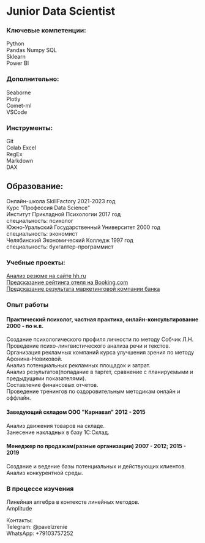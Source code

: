 # Junior Data Scientist
### Ключевые компетенции:
Python   
Pandas
Numpy
SQL  
Sklearn  
Power BI  
### Дополнительно:
Seaborne  
Plotly  
Comet-ml  
VSCode
### Инструменты:
Git  
Colab 
Excel  
RegEx  
Markdown  
DAX  
## Образование:
Онлайн-школа SkillFactory 2021-2023 год  
Курс "Профессия Data Science"   
Институт Прикладной Психологии 2017 год  
специальность: психолог  
Южно-Уральский Государственный Университет 2000 год   
специальность: экономист  
Челябинский Экономический Колледж  1997 год  
специальность: бухгалтер-программист  
### Учебные проекты:  
[Анализ резюме на сайте hh.ru](https://github.com/PavelNovikov888/sf_data_science/tree/main/sf_data_science/%D0%9F%D1%80%D0%BE%D0%B5%D0%BA%D1%82%D1%8B/%D0%9F%D1%80%D0%BE%D0%B5%D0%BA%D1%82%202.%20%D0%90%D0%BD%D0%B0%D0%BB%D0%B8%D0%B7%20%D0%B2%D0%B0%D0%BA%D0%B0%D0%BD%D1%81%D0%B8%D0%B9%20%D0%BD%D0%B0%20hh.ru)  
[Предсказание рейтинга отеля на Booking.com](https://github.com/PavelNovikov888/sf_data_science/tree/main/sf_data_science/%D0%9F%D1%80%D0%BE%D0%B5%D0%BA%D1%82%D1%8B/%D0%9F%D1%80%D0%BE%D0%B5%D0%BA%D1%82%203.%20%D0%9F%D1%80%D0%B5%D0%B4%D1%81%D0%BA%D0%B0%D0%B7%D0%B0%D0%BD%D0%B8%D0%B5%20%D1%80%D0%B5%D0%B9%D1%82%D0%B8%D0%BD%D0%B3%D0%B0%20%D0%BE%D1%82%D0%B5%D0%BB%D1%8F%20%D0%BD%D0%B0%20Booking.com)  
[Предсказание результата маркетинговой компании банка](https://github.com/PavelNovikov888/sf_data_science/tree/main/sf_data_science/%D0%9F%D1%80%D0%BE%D0%B5%D0%BA%D1%82%D1%8B/%D0%9F%D1%80%D0%BE%D0%B5%D0%BA%D1%82%204.%D0%9F%D1%80%D0%B5%D0%B4%D1%81%D0%BA%D0%B0%D0%B7%D0%B0%D0%BD%D0%B8%D0%B5%20%D1%80%D0%B5%D0%B7%D1%83%D0%BB%D1%8C%D1%82%D0%B0%D1%82%D0%B0%20%D0%BC%D0%B0%D1%80%D0%BA%D0%B5%D1%82%D0%B8%D0%BD%D0%B3%D0%BE%D0%B2%D0%BE%D0%B9%20%D0%BA%D0%BE%D0%BC%D0%BF%D0%B0%D0%BD%D0%B8%D0%B8%20%D0%B1%D0%B0%D0%BD%D0%BA%D0%B0)  
### Опыт работы  
#### Практический психолог, частная практика, онлайн-консультирование 2000 - по н.в. 
Создание психологического профиля личности по методу Собчик Л.Н.  
Проведение психо-лингвистического анализа речи и текстов.  
Организация рекламных компаний курса улучшения зрения по методу Афонина-Новиковой.   
Анализ потенциальных рекламных площадок и затрат.  
Анализ результатов(попадание в таргет, сравнение с планируемыми и предыдущими показателями).   
Составление финансовых отчетов.  
Проведение тренингов по оздоровительным методикам онлайн и оффлайн.   
#### Заведующий складом ООО "Карнавал" 2012 - 2015
Анализ движения товаров на складе.  
Занесение накладных в базу 1С:Склад.  
#### Менеджер по продажам(разные организации) 2007 - 2012; 2015 - 2019
Создание и ведение базы потенциальных и действующих клиентов.   
Анализ конкурентной среды.
### В процессе изучения  
Линейная алгебра в контексте линейных методов.   
Amplitude

Контакты:  
Telegram: @pavelzrenie  
WhatsApp: +79103757252

 
